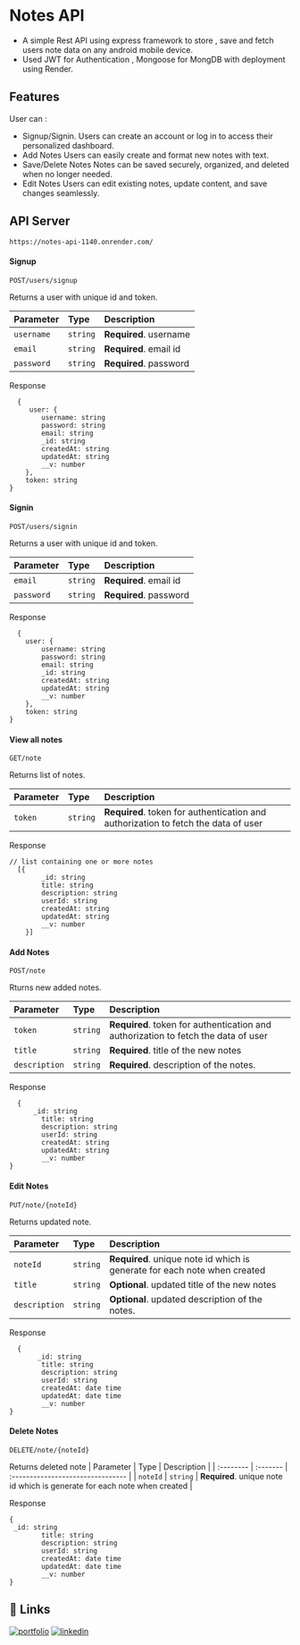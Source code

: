 
# Notes API
- A simple Rest API using express framework to store , save and fetch users note data on any android mobile device.
- Used JWT for Authentication , Mongoose for MongDB with     deployment using Render.



## Features

User can :
- Signup/Signin.
Users can create an account or log in to access their personalized dashboard.
- Add Notes
Users can easily create and format new notes with text.
- Save/Delete Notes
Notes can be saved securely, organized, and deleted when no longer needed.
- Edit Notes
Users can edit existing notes, update content, and save changes seamlessly.       


## API Server

```http
https://notes-api-1140.onrender.com/
```



#### Signup

```http
POST/users/signup
```
Returns a user with unique id and token.

| Parameter | Type     | Description                       |
| :-------- | :------- | :-------------------------------- |
| `username`| `string` | **Required**. username      |
| `email`   | `string` | **Required**. email id      |
| `password`| `string` | **Required**. password      |

Response
```http
  {
     user: {
        username: string
        password: string
        email: string
        _id: string
        createdAt: string
        updatedAt: string
        __v: number
    },
    token: string
}
```


#### Signin

```http
POST/users/signin
```
Returns a user with unique id and token.

| Parameter | Type     | Description                       |
| :-------- | :------- | :-------------------------------- |
| `email`   | `string` | **Required**. email id     |
| `password`| `string` | **Required**. password      |

Response
```http
  {
    user: {
        username: string
        password: string
        email: string
        _id: string
        createdAt: string
        updatedAt: string
        __v: number
    },
    token: string
}
```

#### View all notes
```http
GET/note
```
Returns list of notes. 

| Parameter | Type     | Description                       |
| :-------- | :------- | :-------------------------------- |
| `token`   | `string` | **Required**. token for authentication and authorization to fetch the data of user|

Response
```http
// list containing one or more notes
  [{
        _id: string
        title: string
        description: string
        userId: string
        createdAt: string
        updatedAt: string
        __v: number
    }]
```
#### Add Notes
```http
POST/note
```
Rturns new added notes.

| Parameter | Type     | Description                       |
| :-------- | :------- | :-------------------------------- |
| `token`   | `string` | **Required**. token for authentication and authorization to fetch the data of user|
| `title`| `string` | **Required**. title of the new notes      |
| `description`| `string` | **Required**. description of the notes.      |

Response
```http
  {
      _id: string
        title: string
        description: string
        userId: string
        createdAt: string
        updatedAt: string
        __v: number
}
```
#### Edit Notes
```http
PUT/note/{noteId}
```
Returns updated note.

| Parameter | Type     | Description                       |
| :-------- | :------- | :-------------------------------- |
| `noteId`   | `string` | **Required**. unique note id which is generate for each note when created     |
| `title`| `string` | **Optional**. updated title of the new notes      |
| `description`| `string` | **Optional**. updated description of the notes.      |

Response
```http
  {
       _id: string
        title: string
        description: string
        userId: string
        createdAt: date time
        updatedAt: date time
        __v: number
}
```


#### Delete Notes
```http
DELETE/note/{noteId}
```
Returns deleted note
| Parameter | Type     | Description                       |
| :-------- | :------- | :-------------------------------- |
| `noteId`   | `string` | **Required**. unique note id which is generate for each note when created     |

Response
```http
{
 _id: string
        title: string
        description: string
        userId: string
        createdAt: date time
        updatedAt: date time
        __v: number
}
```

## 🔗 Links
[![portfolio](https://img.shields.io/badge/my_portfolio-000?style=for-the-badge&logo=ko-fi&logoColor=white)](https://github.com/HOBOCo0)
[![linkedin](https://img.shields.io/badge/linkedin-0A66C2?style=for-the-badge&logo=linkedin&logoColor=white)](https://www.linkedin.com/in/aman-srivastava-129080201/)


